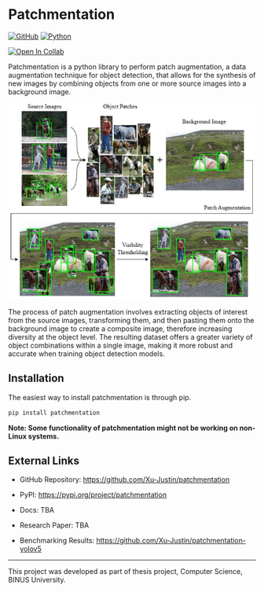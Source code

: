 # Patchmentation

[![GitHub](https://img.shields.io/badge/github-%23121011.svg?style=for-the-badge&logo=github&logoColor=white)](https://github.com/Xu-Justin/patchmentation)
[![Python](https://img.shields.io/badge/python-3670A0?style=for-the-badge&logo=python&logoColor=ffdd54)](https://pypi.org/project/patchmentation)

[![Open In Collab](https://colab.research.google.com/assets/colab-badge.svg)](https://colab.research.google.com/github/Xu-Justin/patchmentation/blob/main/demo.ipynb)

Patchmentation is a python library to perform patch augmentation, a data augmentation technique for object detection, that allows for the synthesis of new images by combining objects from one or more source images into a background image.

<p align="center">
  <img src="https://github.com/Xu-Justin/patchmentation/blob/1320590e1f1015b1c37c241fd2a1608bd0826ea8/assets/patch-augmentation-flow.jpg?raw=true" height="400" />
</p>

The process of patch augmentation involves extracting objects of interest from the source images, transforming them, and then pasting them onto the background image to create a composite image, therefore increasing diversity at the object level. The resulting dataset offers a greater variety of object combinations within a single image, making it more robust and accurate when training object detection models.

## Installation

The easiest way to install patchmentation is through pip.

```bash
pip install patchmentation
```

**Note: Some functionality of patchmentation might not be working on non-Linux systems.**

## External Links

* GitHub Repository: https://github.com/Xu-Justin/patchmentation

* PyPI: https://pypi.org/project/patchmentation

* Docs: TBA

* Research Paper: TBA

* Benchmarking Results: https://github.com/Xu-Justin/patchmentation-yolov5

---

This project was developed as part of thesis project, Computer Science, BINUS University.
